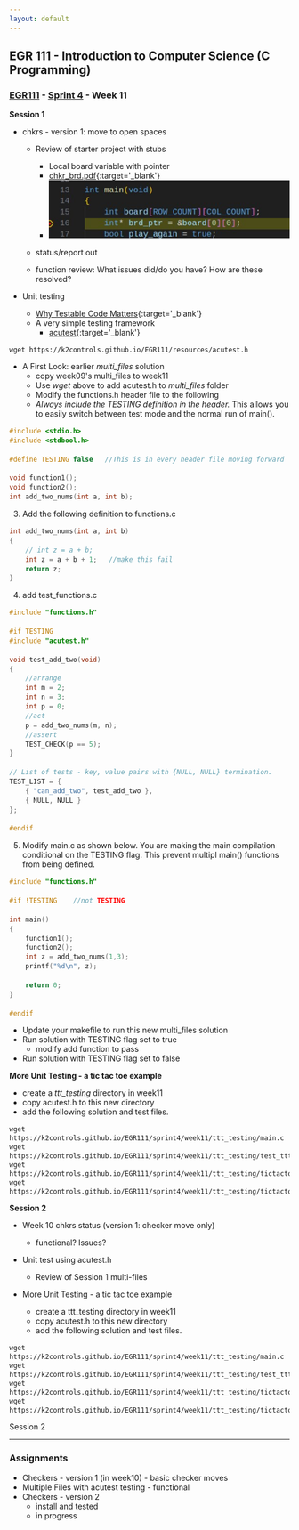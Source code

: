 ```yaml
---
layout: default
---
```


## EGR 111 - Introduction to Computer Science (C Programming)

### [EGR111](../../) - [Sprint 4](../) - Week 11

**Session 1**

- chkrs - version 1: move to open spaces
  - Review of starter project with stubs
    - Local board variable with pointer
    - [chkr_brd.pdf](../week10/chkr_brd.pdf){:target='_blank'}
    - ![alt text](../week10/chkr_board_as_local.png)
  
  - status/report out  
  - function review: What issues did/do you have? How are these resolved?

- Unit testing
  - [Why Testable Code Matters](https://www.toptal.com/qa/how-to-write-testable-code-and-why-it-matters){:target='_blank'}
  - A very simple testing framework
    - [acutest](https://github.com/mity/acutest){:target='_blank'}

```Console
wget https://k2controls.github.io/EGR111/resources/acutest.h
```  
  
  - A First Look: earlier *multi_files* solution
    - copy week09's multi_files to week11
    - Use *wget* above to add acutest.h to *multi_files* folder
    - Modify the functions.h header file to the following
    - *Always include the TESTING definition in the header.* This allows you to easily switch between test mode and the normal run of main().
  
```C
#include <stdio.h>
#include <stdbool.h>

#define TESTING false   //This is in every header file moving forward

void function1();
void function2();
int add_two_nums(int a, int b);
```

3. Add the following definition to functions.c

```C
int add_two_nums(int a, int b)
{
    // int z = a + b;
    int z = a + b + 1;   //make this fail
    return z;
}
```

4. add test_functions.c

```C
#include "functions.h"

#if TESTING
#include "acutest.h"

void test_add_two(void)
{
    //arrange
    int m = 2;
    int n = 3;
    int p = 0;
    //act
    p = add_two_nums(m, n);
    //assert
    TEST_CHECK(p == 5);
}

// List of tests - key, value pairs with {NULL, NULL} termination.
TEST_LIST = {
    { "can_add_two", test_add_two },
    { NULL, NULL }
};

#endif
```

5. Modify main.c as shown below. You are making the main compilation conditional on the TESTING flag. This prevent multipl main() functions from being defined.
   
```C
#include "functions.h"

#if !TESTING    //not TESTING

int main()
{
    function1();
    function2();
    int z = add_two_nums(1,3);
    printf("%d\n", z);

    return 0;
}

#endif 
``` 

- Update your makefile to run this new multi_files solution
- Run solution with TESTING flag set to true
  - modify add function to pass
- Run solution with TESTING flag set to false

**More Unit Testing - a tic tac toe example**
- create a *ttt_testing* directory in week11
- copy acutest.h to this new directory
- add the following solution and test files.

```
wget https://k2controls.github.io/EGR111/sprint4/week11/ttt_testing/main.c
wget https://k2controls.github.io/EGR111/sprint4/week11/ttt_testing/test_ttt.c
wget https://k2controls.github.io/EGR111/sprint4/week11/ttt_testing/tictactoe.c
wget https://k2controls.github.io/EGR111/sprint4/week11/ttt_testing/tictactoe.h

``` 


**Session 2**
- Week 10 chkrs status (version 1: checker move only)
    - functional? Issues?

- Unit test using acutest.h 
  - Review of Session 1 multi-files

- More Unit Testing - a tic tac toe example
  - create a ttt_testing directory in week11
  - copy acutest.h to this new directory
  - add the following solution and test files.

```
wget https://k2controls.github.io/EGR111/sprint4/week11/ttt_testing/main.c
wget https://k2controls.github.io/EGR111/sprint4/week11/ttt_testing/test_ttt.c
wget https://k2controls.github.io/EGR111/sprint4/week11/ttt_testing/tictactoe.c
wget https://k2controls.github.io/EGR111/sprint4/week11/ttt_testing/tictactoe.h

``` 

Session 2

<!-- **Checkers with Jump(version 2)**
- review main and plan
  - must jump
  - no kings
  - allows backward motion
  - no multi-jumps

- testing
  - run tests
  - [strings in C](https://www.geeksforgeeks.org/strings-in-c/){:target='_blank'}
  - Strings - operations and functions
    - [strcpy](https://www.geeksforgeeks.org/strcpy-in-c/){:target='_blank'}
    - [strcat](https://www.geeksforgeeks.org/strcat-in-c/){:target='_blank'}
    - [strcmp](https://www.geeksforgeeks.org/strcmp-in-c/){:target='_blank'}
  - Unit Tests
    - void can_make_checker_string(void)
    - void can_make_king_checker_string(void)
- Complete tests on your own  -->

---

### Assignments
- Checkers - version 1 (in week10) - basic checker moves
- Multiple Files with acutest testing - functional
- Checkers - version 2 
  - install and tested
  - in progress  

